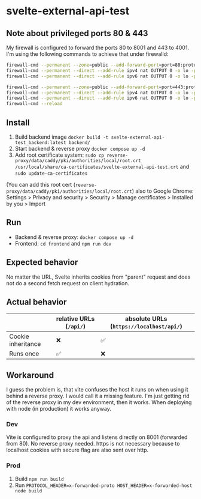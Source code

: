 # svelte-external-api-test

## Note about privileged ports 80 & 443
My firewall is configured to forward the ports 80 to 8001 and 443 to 4001. I'm using the following commands to achieve that under firewalld:

```bash
firewall-cmd --permanent --zone=public --add-forward-port=port=80:proto=tcp:toport=8001
firewall-cmd --permanent --direct --add-rule ipv4 nat OUTPUT 0 -o lo -p tcp --dport 80 -j REDIRECT --to-port 8001
firewall-cmd --permanent --direct --add-rule ipv6 nat OUTPUT 0 -o lo -p tcp --dport 80 -j REDIRECT --to-port 8001

firewall-cmd --permanent --zone=public --add-forward-port=port=443:proto=tcp:toport=4001
firewall-cmd --permanent --direct --add-rule ipv4 nat OUTPUT 0 -o lo -p tcp --dport 443 -j REDIRECT --to-port 4001
firewall-cmd --permanent --direct --add-rule ipv6 nat OUTPUT 0 -o lo -p tcp --dport 443 -j REDIRECT --to-port 4001
firewall-cmd --reload
```

## Install
1. Build backend image `docker build -t svelte-external-api-test_backend:latest backend/`
2. Start backend & reverse proxy `docker compose up -d`
3. Add root certificate system: `sudo cp reverse-proxy/data/caddy/pki/authorities/local/root.crt /usr/local/share/ca-certificates/svelte-external-api-test.crt` and `sudo update-ca-certificates`

(You can add this root cert (`reverse-proxy/data/caddy/pki/authorities/local/root.crt`) also to Google Chrome: Settings > Privacy and security > Security > Manage certificates > Installed by you > Import

## Run
- Backend & reverse proxy: `docker compose up -d`
- Frontend: `cd frontend` and `npm run dev`

## Expected behavior
No matter the URL, Svelte inherits cookies from "parent" request and does not do a second fetch request on client hydration.

## Actual behavior
|                    | relative URLs (`/api/`) | absolute URLs (`https://localhost/api/`) |
| ------------------ | ----------------------- | ---------------------------------------- |
| Cookie inheritance | :x:                     | :white_check_mark:                       |
| Runs once          | :white_check_mark:      | :x:                                      |

## Workaround

I guess the problem is, that vite confuses the host it runs on when using it behind a reverse proxy. I would call it a missing feature. I'm just getting rid of the reverse proxy in my dev environment, then it works. When deploying with node (in production) it works anyway.

### Dev

Vite is configured to proxy the api and listens directly on 8001 (forwarded from 80). No reverse proxy needed. https is not necessary because to localhost cookies with secure flag are also sent over http.

### Prod

1. Build `npm run build`
2. Run `PROTOCOL_HEADER=x-forwarded-proto HOST_HEADER=x-forwarded-host node build`